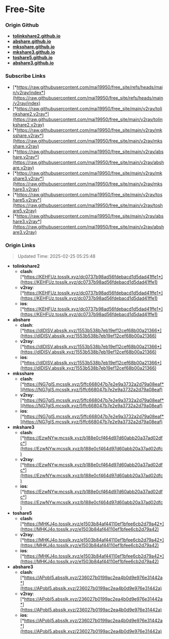 # Free-Site

### Origin Github

- [**tolinkshare2.github.io**](https://github.com/tolinkshare2/tolinkshare2.github.io)
- [**abshare.github.io**](https://github.com/abshare/abshare.github.io)
- [**mksshare.github.io**](https://github.com/mksshare/mksshare.github.io)
- [**mkshare3.github.io**](https://github.com/mkshare3/mkshare3.github.io)
- [**toshare5.github.io**](https://github.com/toshare5/toshare5.github.io)
- [**abshare3.github.io**](https://github.com/abshare3/abshare3.github.io)

### Subscribe Links

- [*https://raw.githubusercontent.com/mai19950/free_site/refs/heads/main/v2ray/index*](https://raw.githubusercontent.com/mai19950/free_site/refs/heads/main/v2ray/index)
- [*https://raw.githubusercontent.com/mai19950/free_site/main/v2ray/tolinkshare2.v2ray*](https://raw.githubusercontent.com/mai19950/free_site/main/v2ray/tolinkshare2.v2ray)
- [*https://raw.githubusercontent.com/mai19950/free_site/main/v2ray/mksshare.v2ray*](https://raw.githubusercontent.com/mai19950/free_site/main/v2ray/mksshare.v2ray)
- [*https://raw.githubusercontent.com/mai19950/free_site/main/v2ray/abshare.v2ray*](https://raw.githubusercontent.com/mai19950/free_site/main/v2ray/abshare.v2ray)
- [*https://raw.githubusercontent.com/mai19950/free_site/main/v2ray/mkshare3.v2ray*](https://raw.githubusercontent.com/mai19950/free_site/main/v2ray/mkshare3.v2ray)
- [*https://raw.githubusercontent.com/mai19950/free_site/main/v2ray/toshare5.v2ray*](https://raw.githubusercontent.com/mai19950/free_site/main/v2ray/toshare5.v2ray)
- [*https://raw.githubusercontent.com/mai19950/free_site/main/v2ray/abshare3.v2ray*](https://raw.githubusercontent.com/mai19950/free_site/main/v2ray/abshare3.v2ray)

### Origin Links

> Updated Time: 2025-02-25 05:25:48

- **tolinkshare2**
  - **clash**: [*https://KEHFUz.tosslk.xyz/dc0737b98ad56fdebacd1d5dad41ffe1*](https://KEHFUz.tosslk.xyz/dc0737b98ad56fdebacd1d5dad41ffe1)
  - **v2ray**: [*https://KEHFUz.tosslk.xyz/dc0737b98ad56fdebacd1d5dad41ffe1*](https://KEHFUz.tosslk.xyz/dc0737b98ad56fdebacd1d5dad41ffe1)
  - **ios**: [*https://KEHFUz.tosslk.xyz/dc0737b98ad56fdebacd1d5dad41ffe1*](https://KEHFUz.tosslk.xyz/dc0737b98ad56fdebacd1d5dad41ffe1)
- **abshare**
  - **clash**: [*https://dIDlSV.absslk.xyz/1553b538b7eb19ef12cef68b00a21366*](https://dIDlSV.absslk.xyz/1553b538b7eb19ef12cef68b00a21366)
  - **v2ray**: [*https://dIDlSV.absslk.xyz/1553b538b7eb19ef12cef68b00a21366*](https://dIDlSV.absslk.xyz/1553b538b7eb19ef12cef68b00a21366)
  - **ios**: [*https://dIDlSV.absslk.xyz/1553b538b7eb19ef12cef68b00a21366*](https://dIDlSV.absslk.xyz/1553b538b7eb19ef12cef68b00a21366)
- **mksshare**
  - **clash**: [*https://NG7gIS.mcsslk.xyz/5ffc668047b7e2e9a3732a2d79a08eaf*](https://NG7gIS.mcsslk.xyz/5ffc668047b7e2e9a3732a2d79a08eaf)
  - **v2ray**: [*https://NG7gIS.mcsslk.xyz/5ffc668047b7e2e9a3732a2d79a08eaf*](https://NG7gIS.mcsslk.xyz/5ffc668047b7e2e9a3732a2d79a08eaf)
  - **ios**: [*https://NG7gIS.mcsslk.xyz/5ffc668047b7e2e9a3732a2d79a08eaf*](https://NG7gIS.mcsslk.xyz/5ffc668047b7e2e9a3732a2d79a08eaf)
- **mkshare3**
  - **clash**: [*https://EzwNYw.mcsslk.xyz/b188e0cf464d97d60abb20a37ad02dfc*](https://EzwNYw.mcsslk.xyz/b188e0cf464d97d60abb20a37ad02dfc)
  - **v2ray**: [*https://EzwNYw.mcsslk.xyz/b188e0cf464d97d60abb20a37ad02dfc*](https://EzwNYw.mcsslk.xyz/b188e0cf464d97d60abb20a37ad02dfc)
  - **ios**: [*https://EzwNYw.mcsslk.xyz/b188e0cf464d97d60abb20a37ad02dfc*](https://EzwNYw.mcsslk.xyz/b188e0cf464d97d60abb20a37ad02dfc)
- **toshare5**
  - **clash**: [*https://MHKJ4o.tosslk.xyz/e1503b84af44110ef1bfee6cb2d79a42*](https://MHKJ4o.tosslk.xyz/e1503b84af44110ef1bfee6cb2d79a42)
  - **v2ray**: [*https://MHKJ4o.tosslk.xyz/e1503b84af44110ef1bfee6cb2d79a42*](https://MHKJ4o.tosslk.xyz/e1503b84af44110ef1bfee6cb2d79a42)
  - **ios**: [*https://MHKJ4o.tosslk.xyz/e1503b84af44110ef1bfee6cb2d79a42*](https://MHKJ4o.tosslk.xyz/e1503b84af44110ef1bfee6cb2d79a42)
- **abshare3**
  - **clash**: [*https://APobI5.absslk.xyz/236027b0199ac2ea4b0d9e976e31442a*](https://APobI5.absslk.xyz/236027b0199ac2ea4b0d9e976e31442a)
  - **v2ray**: [*https://APobI5.absslk.xyz/236027b0199ac2ea4b0d9e976e31442a*](https://APobI5.absslk.xyz/236027b0199ac2ea4b0d9e976e31442a)
  - **ios**: [*https://APobI5.absslk.xyz/236027b0199ac2ea4b0d9e976e31442a*](https://APobI5.absslk.xyz/236027b0199ac2ea4b0d9e976e31442a)
